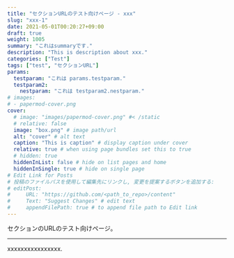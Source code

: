 ```yaml
---
title: "セクションURLのテスト向けページ - xxx"
slug: "xxx-1"
date: 2021-05-01T00:20:27+09:00
draft: true
weight: 1005
summary: "これはsummaryです."
description: "This is description about xxx."
categories: ["Test"]
tags: ["test", "セクションURL"]
params:
  testparam: "これは params.testparam."
  testparam2: 
    nestparam: "これは testparam2.nestparam."
# images:
# - papermod-cover.png
cover:
  # image: "images/papermod-cover.png" #< /static
  # relative: false
  image: "box.png" # image path/url
  alt: "cover" # alt text
  caption: "This is caption" # display caption under cover
  relative: true # when using page bundles set this to true
  # hidden: true
  hiddenInList: false # hide on list pages and home
  hiddenInSingle: true # hide on single page
# Edit Link for Posts
# 投稿のファイルパスを使用して編集先にリンクし, 変更を提案するボタンを追加する: 
# editPost:
#     URL: "https://github.com/<path_to_repo>/content"
#     Text: "Suggest Changes" # edit text
#     appendFilePath: true # to append file path to Edit link
---
```


セクションのURLのテスト向けページ。

<!--more-->

---

xxxxxxxxxxxxxxxx.
